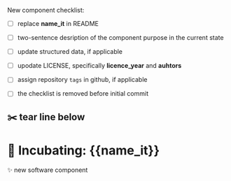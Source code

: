 New component checklist:
 - [ ] replace **name_it** in README
 - [ ] two-sentence desription of the component purpose in the current state
 - [ ] update structured data, if applicable
 - [ ] upodate LICENSE, specifically **licence_year** and **auhtors**
 - [ ] assign repository `tags` in github, if applicable  
 - [ ] the checklist is removed before initial commit


:scissors: tear line below
----

# :microscope: Incubating: {{name_it}}
:sparkles: new software component




